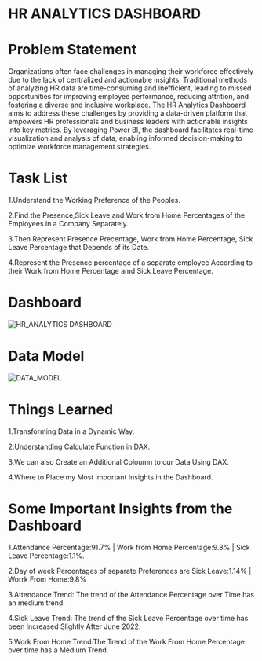 # HR ANALYTICS DASHBOARD

# Problem Statement
Organizations often face challenges in managing their workforce effectively due to the lack of centralized and actionable insights. Traditional methods of analyzing HR data are time-consuming and inefficient, leading to missed opportunities for improving employee performance, reducing attrition, and fostering a diverse and inclusive workplace.
The HR Analytics Dashboard aims to address these challenges by providing a data-driven platform that empowers HR professionals and business leaders with actionable insights into key metrics. By leveraging Power BI, the dashboard facilitates real-time visualization and analysis of data, enabling informed decision-making to optimize workforce management strategies.

# Task List
1.Understand the Working Preference of the Peoples.

2.Find the Presence,Sick Leave and Work from Home Percentages of the Employees in a Company Separately.

3.Then Represent Presence Precentage, Work from Home Percentage, Sick Leave Percentage that Depends of its Date.

4.Represent the Presence percentage of a separate employee According to their Work from Home Percentage amd Sick Leave Percentage.

# Dashboard
![HR_ANALYTICS DASHBOARD](https://github.com/user-attachments/assets/ac0cac62-6dce-44d4-91bb-b366373c714d)

# Data Model
![DATA_MODEL](https://github.com/user-attachments/assets/81848ee9-f3f6-4cb7-85bd-18b3e0729518)

# Things Learned
1.Transforming Data in a Dynamic Way.

2.Understanding Calculate Function in DAX.

3.We can also Create an Additional Coloumn to our Data Using DAX.

4.Where to Place my Most important Insights in the Dashboard.

# Some Important Insights from the Dashboard
1.Attendance Percentage:91.7% | Work from Home Percentage:9.8% | Sick Leave Percentage:1.1%.

2.Day of week Percentages of separate Preferences are Sick Leave:1.14% | Worrk From Home:9.8%

3.Attendance Trend: The trend of the Attendance Percentage over Time has an medium trend.

4.Sick Leave Trend: The trend of the Sick Leave Percentage over time has been Increased Slightly After June 2022.

5.Work From Home Trend:The Trend of the Work From Home Percentage over time has a Medium Trend.

